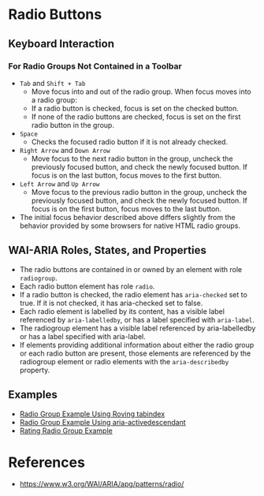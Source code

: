 
# Radio Buttons

## Keyboard Interaction

### For Radio Groups Not Contained in a Toolbar
- <code>Tab</code> and <code>Shift + Tab</code>
  - Move focus into and out of the radio group. When focus moves into a radio group:
  - If a radio button is checked, focus is set on the checked button.
  - If none of the radio buttons are checked, focus is set on the first radio button in the group.
- <code>Space</code>
  - Checks the focused radio button if it is not already checked.
- <code>Right Arrow</code> and <code>Down Arrow</code>
  - Move focus to the next radio button in the group, uncheck the previously focused button, and check the newly focused button. 
    If focus is on the last button, focus moves to the first button.
- <code>Left Arrow</code> and <code>Up Arrow</code>
  - Move focus to the previous radio button in the group, uncheck the previously focused button, and check the newly focused button. 
    If focus is on the first button, focus moves to the last button.
- The initial focus behavior described above differs slightly from the behavior provided by some browsers for native HTML radio groups.

## WAI-ARIA Roles, States, and Properties
- The radio buttons are contained in or owned by an element with role <code>radiogroup</code>.
- Each radio button element has role <code>radio</code>.
- If a radio button is checked, the radio element has <code>aria-checked</code> set to true. If it is not checked, it has aria-checked set to false.
- Each radio element is labelled by its content, has a visible label referenced by <code>aria-labelledby</code>, 
  or has a label specified with <code>aria-label</code>.
- The radiogroup element has a visible label referenced by aria-labelledby or has a label specified with aria-label.
- If elements providing additional information about either the radio group or each radio button are present, 
  those elements are referenced by the radiogroup element or radio elements with the <code>aria-describedby</code> property.

## Examples
- [Radio Group Example Using Roving tabindex](https://www.w3.org/WAI/ARIA/apg/patterns/radio/examples/radio/)
- [Radio Group Example Using aria-activedescendant](https://www.w3.org/WAI/ARIA/apg/patterns/radio/examples/radio-activedescendant/)
- [Rating Radio Group Example](https://www.w3.org/WAI/ARIA/apg/patterns/radio/examples/radio-rating/)

# References
- https://www.w3.org/WAI/ARIA/apg/patterns/radio/
